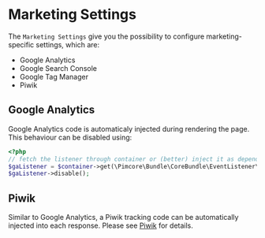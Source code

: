 # Marketing Settings

The `Marketing Settings` give you the possibility to configure marketing-specific settings, which are:

- Google Analytics
- Google Search Console
- Google Tag Manager
- Piwik

## Google Analytics

Google Analytics code is automaticaly injected during rendering the page.
This behaviour can be disabled using:

```php
<?php
// fetch the listener through container or (better) inject it as dependency into your code
$gaListener = $container->get(\Pimcore\Bundle\CoreBundle\EventListener\Frontend\GoogleAnalyticsCodeListener::class);
$gaListener->disable();
```

## Piwik

Similar to Google Analytics, a Piwik tracking code can be automatically injected into each response. Please see [Piwik](./07_Piwik.md)
for details. 
